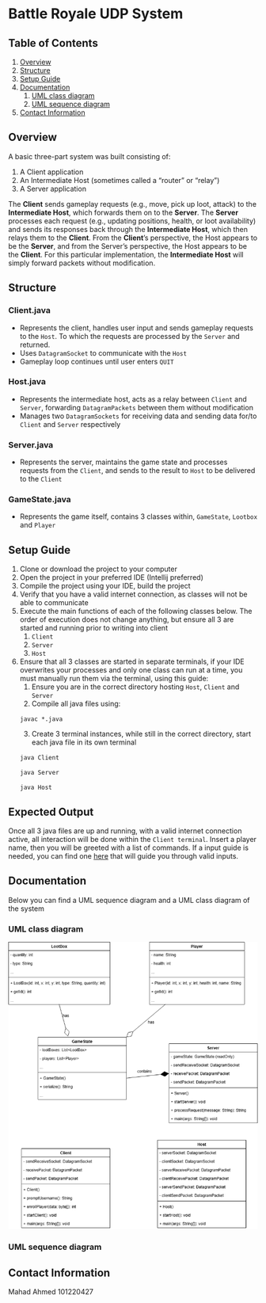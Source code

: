 # Battle Royale UDP System

## Table of Contents
1. [Overview](#overview)
2. [Structure](#structure)
3. [Setup Guide](#setup-guide)
4. [Documentation](#documentation)
    1. [UML class diagram](#uml-class-diagram)
    2. [UML sequence diagram](#uml-sequence-diagram)
5. [Contact Information](#contact-information)

## Overview
A basic three-part system was built consisting of:
1. A Client application
2. An Intermediate Host (sometimes called a “router” or “relay”)
3. A Server application
   
The **Client** sends gameplay requests (e.g., move, pick up loot, attack) to the **Intermediate Host**,
which forwards them on to the **Server**. The **Server** processes each request (e.g., updating positions,
health, or loot availability) and sends its responses back through the **Intermediate Host**, which then
relays them to the **Client**. From the **Client**’s perspective, the Host appears to be the **Server**, and from
the Server’s perspective, the Host appears to be the **Client**. For this particular implementation, the **Intermediate 
Host** will simply forward packets without modification.

## Structure

### Client.java
- Represents the client, handles user input and sends gameplay requests to the `Host`. To which the requests
are processed by the `Server` and returned.
- Uses `DatagramSocket` to communicate with the `Host`
- Gameplay loop continues until user enters `QUIT`
### Host.java
- Represents the intermediate host, acts as a relay between `Client` and `Server`, forwarding `DatagramPackets` 
between them without modification
- Manages two `DatagramSockets` for receiving data and sending data for/to `Client` and `Server` respectively
### Server.java
- Represents the server, maintains the game state and processes requests from the `Client`, and sends to
the result to `Host` to be delivered to the `Client`
### GameState.java
- Represents the game itself, contains 3 classes within, `GameState`, `Lootbox` and `Player`

## Setup Guide
1. Clone or download the project to your computer
2. Open the project in your preferred IDE (Intellij preferred)
3. Compile the project using your IDE, build the project
4. Verify that you have a valid internet connection, as classes will not be able to communicate
5. Execute the main functions of each of the following classes below. The order of execution does not
change anything, but ensure all 3 are started and running prior to writing into client
   1. `Client`
   2. `Server`
   3. `Host`
6. Ensure that all 3 classes are started in separate terminals, if your IDE overwrites your processes and only
one class can run at a time, you must manually run them via the terminal, using this guide:
   1. Ensure you are in the correct directory hosting `Host`, `Client` and `Server`
   2. Compile all java files using:
    ```
    javac *.java
    ```
   3. Create 3 terminal instances, while still in the correct directory, start each java file in its own terminal
   ```
   java Client
   ```
   ```
   java Server
   ```
   ```
   java Host
   ```


## Expected Output
Once all 3 java files are up and running, with a valid internet connection active, all interaction will be done within
the `Client terminal`. Insert a player name, then you will be greeted with a list of commands. 
If a input guide is needed, you can find one [here](docs/test_inputs.txt) that will guide you through valid inputs.

## Documentation
Below you can find a UML sequence diagram and a UML class diagram of the system
### UML class diagram
![UML](docs/uml_class_diagram.png)
### UML sequence diagram


## Contact Information
Mahad Ahmed
101220427